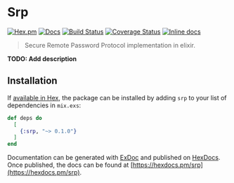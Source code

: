 # Srp

[![Hex.pm](https://img.shields.io/hexpm/v/srp.svg)](https://hex.pm/packages/srp)
[![Docs](https://img.shields.io/badge/hex-docs-green.svg)](https://hexdocs.pm/srp)
[![Build Status](https://travis-ci.com/thiamsantos/srp-elixir.svg?branch=master)](https://travis-ci.com/thiamsantos/srp-elixir)
[![Coverage Status](https://coveralls.io/repos/github/thiamsantos/srp-elixir/badge.svg?branch=master)](https://coveralls.io/github/thiamsantos/srp-elixir?branch=master)
[![Inline docs](http://inch-ci.org/github/thiamsantos/srp-elixir.svg?branch=master&style=shields)](http://inch-ci.org/github/thiamsantos/srp-elixir)

> Secure Remote Password Protocol implementation in elixir.

**TODO: Add description**

## Installation

If [available in Hex](https://hex.pm/docs/publish), the package can be installed
by adding `srp` to your list of dependencies in `mix.exs`:

```elixir
def deps do
  [
    {:srp, "~> 0.1.0"}
  ]
end
```

Documentation can be generated with [ExDoc](https://github.com/elixir-lang/ex_doc)
and published on [HexDocs](https://hexdocs.pm). Once published, the docs can
be found at [https://hexdocs.pm/srp](https://hexdocs.pm/srp).

